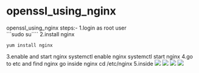 # openssl_using_nginx
openssl_using_nginx
steps:-
1.login as root user                                              
```sudo su````
2.install nginx                                                   
```
yum install nginx
```
3.enable and start nginx                                          systemctl enable nginx       systemctl start nginx
4.go to etc and find nginx go inside nginx                        cd /etc/nginx
5.inside 
<img src="https://raw.githubusercontent.com/srinibasch/openssl_using_nginx/main/1.jpg">
<img src="https://raw.githubusercontent.com/srinibasch/openssl_using_nginx/main/2.jpg">
<img src="https://raw.githubusercontent.com/srinibasch/openssl_using_nginx/main/4.jpg">
<img src="https://raw.githubusercontent.com/srinibasch/openssl_using_nginx/main/5.jpg">
